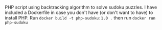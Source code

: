 PHP script using backtracking algorithm to solve sudoku puzzles.
I have included a Dockerfile in case you don't have (or don't want to have) to install PHP.
Run ```docker build -t php-sudoku:1.0 .``` then run ```docker run php-sudoku```
